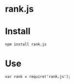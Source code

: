 rank.js
=======

# Install
```
npm install rank.js
```

# Use
```
var rank = require('rank.js');
```

